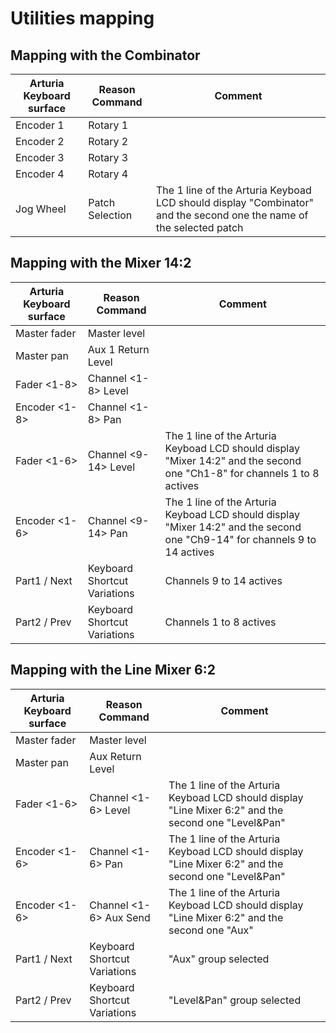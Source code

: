 # Utilities mapping

## Mapping with the Combinator

| Arturia Keyboard surface | Reason Command | Comment |
| -------------------------- | -------------- | ----------------------- |
| Encoder 1 | Rotary 1 |  |
| Encoder 2 | Rotary 2 |  |
| Encoder 3 | Rotary 3 |  |
| Encoder 4 | Rotary 4 |  |
| Jog Wheel | Patch Selection | The 1 line of the Arturia Keyboad LCD should display "Combinator" and the second one the name of the selected patch |

## Mapping with the Mixer 14:2

| Arturia Keyboard surface | Reason Command | Comment |
| -------------------------- | -------------- | ----------------------- |
| Master fader | Master level|  |
| Master pan | Aux 1 Return Level |  |
| Fader <1-8> | Channel <1-8> Level |  |
| Encoder <1-8> | Channel <1-8> Pan |  |
| Fader <1-6> | Channel <9-14> Level | The 1 line of the Arturia Keyboad LCD should display "Mixer 14:2" and the second one "Ch1-8" for channels 1 to 8 actives |
| Encoder <1-6> | Channel <9-14> Pan | The 1 line of the Arturia Keyboad LCD should display "Mixer 14:2" and the second one "Ch9-14" for channels 9 to 14 actives  |
| Part1 / Next| Keyboard Shortcut Variations | Channels 9 to 14 actives |
| Part2 / Prev| Keyboard Shortcut Variations | Channels 1 to 8 actives |

## Mapping with the Line Mixer 6:2

| Arturia Keyboard surface | Reason Command | Comment |
| -------------------------- | -------------- | ----------------------- |
| Master fader | Master level|  |
| Master pan | Aux Return Level |  |
| Fader <1-6> | Channel <1-6> Level | The 1 line of the Arturia Keyboad LCD should display "Line Mixer 6:2" and the second one "Level&Pan" |
| Encoder <1-6> | Channel <1-6> Pan | The 1 line of the Arturia Keyboad LCD should display "Line Mixer 6:2" and the second one "Level&Pan" |
| Encoder <1-6> | Channel <1-6> Aux Send | The 1 line of the Arturia Keyboad LCD should display "Line Mixer 6:2" and the second one "Aux" |
| Part1 / Next| Keyboard Shortcut Variations | "Aux" group selected |
| Part2 / Prev| Keyboard Shortcut Variations | "Level&Pan" group selected |
